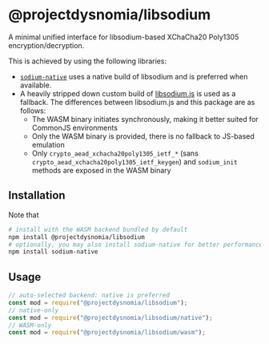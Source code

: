 # @projectdysnomia/libsodium
A minimal unified interface for libsodium-based XChaCha20 Poly1305 encryption/decryption.

This is achieved by using the following libraries:
- [`sodium-native`](https://www.npmjs.com/package/sodium-native) uses a native build of libsodium and is preferred when available.
- A heavily stripped down custom build of [libsodium.js](https://www.npmjs.com/package/libsodium) is used as a fallback.
  The differences between libsodium.js and this package are as follows:
    - The WASM binary initiates synchronously, making it better suited for CommonJS environments
    - Only the WASM binary is provided, there is no fallback to JS-based emulation
    - Only `crypto_aead_xchacha20poly1305_ietf_*` (sans `crypto_aead_xchacha20poly1305_ietf_keygen`) and `sodium_init` methods are exposed in the WASM binary

## Installation
Note that
```sh
# install with the WASM backend bundled by default
npm install @projectdysnomia/libsodium
# optionally, you may also install sodium-native for better performance
npm install sodium-native
```

## Usage
```js
// auto-selected backend: native is preferred
const mod = require("@projectdysnomia/libsodium");
// native-only
const mod = require("@projectdysnomia/libsodium/native");
// WASM-only
const mod = require("@projectdysnomia/libsodium/wasm");

```
